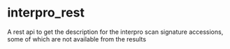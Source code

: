 # interpro_rest
A rest api to get the description for the interpro scan signature accessions, some of which are not available from the results
